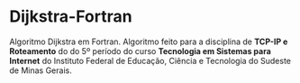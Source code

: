 Dijkstra-Fortran
================

Algoritmo Dijkstra em Fortran. Algoritmo feito para a disciplina de **TCP-IP e Roteamento** do do 5º período do curso **Tecnologia em Sistemas para Internet** do Instituto Federal de Educação, Ciência e Tecnologia do Sudeste de Minas Gerais.
